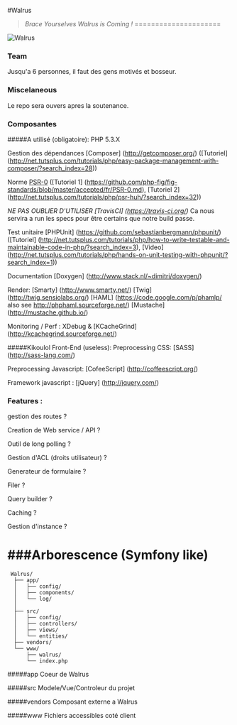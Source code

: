 #Walrus
> _Brace Yourselves Walrus is Coming !_
=====================

![Walrus](https://github.com/E-Wok/Walrus/blob/master/Walrus.png?raw=true "Walrus is comming !")

### Team
Jusqu'a 6 personnes, il faut des gens motivés et bosseur.

### Miscelaneous
Le repo sera ouvers apres la soutenance.

### Composantes
#####A utilisé (obligatoire):
PHP 5.3.X

Gestion des dépendances [Composer] (http://getcomposer.org/) ([Tutoriel] (http://net.tutsplus.com/tutorials/php/easy-package-management-with-composer/?search_index=28))

Norme [PSR-0](https://github.com/php-fig/fig-standards/blob/master/accepted/fr/PSR-0.md)
([Tutoriel 1] (https://github.com/php-fig/fig-standards/blob/master/accepted/fr/PSR-0.md),
[Tutoriel 2] (http://net.tutsplus.com/tutorials/php/psr-huh/?search_index=32))

_NE PAS OUBLIER D'UTILISER [TravisCI] (https://travis-ci.org/)_
Ca nous servira a run les specs pour être certains que notre build passe.

Test unitaire [PHPUnit] (https://github.com/sebastianbergmann/phpunit/)
([Tutoriel] (http://net.tutsplus.com/tutorials/php/how-to-write-testable-and-maintainable-code-in-php/?search_index=3),
[Video] (http://net.tutsplus.com/tutorials/php/hands-on-unit-testing-with-phpunit/?search_index=1))

Documentation [Doxygen] (http://www.stack.nl/~dimitri/doxygen/)

Render: [Smarty] (http://www.smarty.net/)
        [Twig] (http://twig.sensiolabs.org/)
        [HAML] (https://code.google.com/p/phamlp/ also see http://phphaml.sourceforge.net/)
        [Mustache] (http://mustache.github.io/)

Monitoring / Perf : XDebug & [KCacheGrind] (http://kcachegrind.sourceforge.net/)

#####Kikoulol Front-End (useless):
Preprocessing CSS: [SASS] (http://sass-lang.com/)

Preprocessing Javascript: [CofeeScript] (http://coffeescript.org/)

Framework javascript : [jQuery] (http://jquery.com/)

### Features :
gestion des routes ?

Creation de Web service / API ?

Outil de long polling ?

Gestion d'ACL (droits utilisateur) ?

Generateur de formulaire ?

Filer ?

Query builder ?

Caching ?

Gestion d'instance ?

###Arborescence (Symfony like)
=====================
```
 Walrus/
  ├── app/
  │   ├── config/
  │   ├── components/
  │   └── log/
  │   
  ├── src/
  │   ├── config/
  │   ├── controllers/
  │   ├── views/
  │   └── entities/
  ├── vendors/
  └── www/
      ├── walrus/
      └── index.php
```

#####app
Coeur de Walrus

#####src
Modele/Vue/Controleur du projet

#####vendors
Composant externe a Walrus

#####www
Fichiers accessibles coté client
